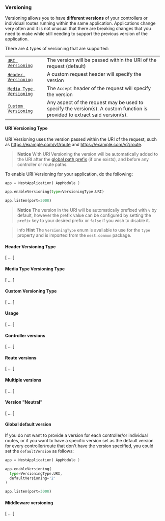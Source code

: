 ### Versioning

Versioning allows you to have **different versions** of your controllers or individual routes running within the same application. Applications change very often and it is not unusual that there are breaking changes that you need to make while still needing to support the previous version of the application.

There are 4 types of versioning that are supported:

<table>
  <tr>
    <td><a href='techniques/versioning#uri-versioning-type'><code>URI Versioning</code></a></td>
    <td>The version will be passed within the URI of the request (default)</td>
  </tr>
  <tr>
    <td><a href='techniques/versioning#header-versioning-type'><code>Header Versioning</code></a></td>
    <td>A custom request header will specify the version</td>
  </tr>
  <tr>
    <td><a href='techniques/versioning#media-type-versioning-type'><code>Media Type Versioning</code></a></td>
    <td>The <code>Accept</code> header of the request will specify the version</td>
  </tr>
  <tr>
    <td><a href='techniques/versioning#custom-versioning-type'><code>Custom Versioning</code></a></td>
    <td>Any aspect of the request may be used to specify the version(s). A custom function is provided to extract said version(s).</td>
  </tr>
</table>

#### URI Versioning Type

URI Versioning uses the version passed within the URI of the request, such as https://example.com/v1/route and https://example.com/v2/route.

> **Notice** 
> With URI Versioning the version will be automatically added to the URI after the <a href="faq/global-prefix">global path prefix</a> (if one exists), and before any controller or route paths.

To enable URI Versioning for your application, do the following:

```py title="main.py" linenums="1"
app = NestApplication( AppModule )

app.enableVersioning(type=VersioningType.URI)

app.listen(port=3000)
```

> **Notice** 
> The version in the URI will be automatically prefixed with `v` by default, however the prefix value can be configured by setting the `prefix` key to your desired prefix or `false` if you wish to disable it.

> info **Hint** The `VersioningType` enum is available to use for the `type` property and is imported from the `nest.common` package.


#### Header Versioning Type

[ ... ]

#### Media Type Versioning Type

[ ... ]

#### Custom Versioning Type

[ ... ]

#### Usage

[ ... ]

#### Controller versions

[ ... ]

#### Route versions

[ ... ]

#### Multiple versions

[ ... ]

#### Version "Neutral"

[ ... ]

#### Global default version

If you do not want to provide a version for each controller/or individual routes, or if you want to have a specific version set as the default version for every controller/route that don't have the version specified, you could set the `defaultVersion` as follows:

```py title="main.py" linenums="1"
app = NestApplication( AppModule )

app.enableVersioning(
  type=VersioningType.URI, 
  defaultVersioning='2'
)

app.listen(port=3000)
```

#### Middleware versioning

[ ... ]